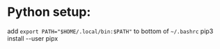 # Python setup:
add `export PATH="$HOME/.local/bin:$PATH"` to bottom of `~/.bashrc`
pip3 install --user pipx

